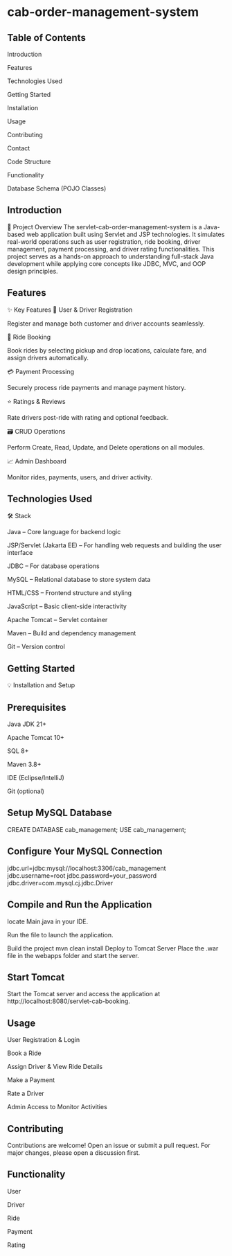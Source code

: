 # cab-order-management-system
## Table of Contents
Introduction

Features

Technologies Used 

Getting Started

Installation

Usage

Contributing

Contact

Code Structure

Functionality 

Database Schema (POJO Classes)

## Introduction
🚀 Project Overview The servlet-cab-order-management-system is a Java-based web application built using Servlet and JSP technologies. It simulates real-world operations such as user registration, ride booking, driver management, payment processing, and driver rating functionalities. This project serves as a hands-on approach to understanding full-stack Java development while applying core concepts like JDBC, MVC, and OOP design principles.

## Features
✨ Key Features 👤 User & Driver Registration

Register and manage both customer and driver accounts seamlessly.

🚕 Ride Booking

Book rides by selecting pickup and drop locations, calculate fare, and assign drivers automatically.

💳 Payment Processing

Securely process ride payments and manage payment history.

⭐ Ratings & Reviews

Rate drivers post-ride with rating and optional feedback.

🗃️ CRUD Operations

Perform Create, Read, Update, and Delete operations on all modules.

📈 Admin Dashboard

Monitor rides, payments, users, and driver activity.

## Technologies Used

🛠️ Stack

Java – Core language for backend logic

JSP/Servlet (Jakarta EE) – For handling web requests and building the user interface

JDBC – For database operations

MySQL – Relational database to store system data

HTML/CSS – Frontend structure and styling

JavaScript – Basic client-side interactivity

Apache Tomcat – Servlet container

Maven – Build and dependency management

Git – Version control

## Getting Started
💡 Installation and Setup

## Prerequisites
Java JDK 21+

Apache Tomcat 10+

SQL 8+

Maven 3.8+

IDE (Eclipse/IntelliJ)

Git (optional)

## Setup MySQL Database
CREATE DATABASE cab_management; USE cab_management;

## Configure Your MySQL Connection
jdbc.url=jdbc:mysql://localhost:3306/cab_management jdbc.username=root jdbc.password=your_password jdbc.driver=com.mysql.cj.jdbc.Driver

## Compile and Run the Application
locate Main.java in your IDE.

Run the file to launch the application.

Build the project mvn clean install Deploy to Tomcat Server Place the .war file in the webapps folder and start the server.

## Start Tomcat
Start the Tomcat server and access the application at http://localhost:8080/servlet-cab-booking.

## Usage
User Registration & Login

Book a Ride

Assign Driver & View Ride Details

Make a Payment

Rate a Driver

Admin Access to Monitor Activities

## Contributing
Contributions are welcome! Open an issue or submit a pull request. For major changes, please open a discussion first.

## Functionality
User

Driver

Ride

Payment

Rating
